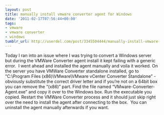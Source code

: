 ```yaml
---
layout: post
title: manually install vmware converter agent for Windows
date: '2011-02-17T07:56:44+00:00'
tags:
- vmware
- vmware converter
- windows
tumblr_url: http://userdel.com/post/3345504444/manually-install-vmware-converter-agent-for
---
```

Today I ran into an issue where I was trying to convert a Windows server but during the VMWare Converter agent install it kept failing with a generic error.  I went ahead and installed the agent manually and voila it worked.
On the server you have VMWare Converter standalone installed, go to “C:\Program Files (x86)\VMware\VMware vCenter Converter Standalone” - obviously substitute the correct driver letter and if you’re not on a 64bit box you can remove the “(x86)” part.
Find the file named “VMware-Converter-Agent.exe” and copy it over to the Windows box.
Run the executable you copied.
Restart the VMWare Converter process and it should just skip right over the need to install the agent after connecting to the box.  You can uninstall the agent manually afterwards if you want.
